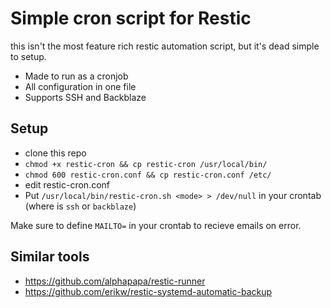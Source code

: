 # Simple cron script for Restic

this isn't the most feature rich restic automation script, but it's dead simple to setup.

* Made to run as a cronjob
* All configuration in one file
* Supports SSH and Backblaze

## Setup

* clone this repo
* `chmod +x restic-cron && cp restic-cron /usr/local/bin/`
* `chmod 600 restic-cron.conf && cp restic-cron.conf /etc/`
* edit restic-cron.conf
* Put `/usr/local/bin/restic-cron.sh <mode> > /dev/null` in your crontab (where <mode> is `ssh` or `backblaze`)

Make sure to define `MAILTO=` in your crontab to recieve emails on error.

## Similar tools

* https://github.com/alphapapa/restic-runner
* https://github.com/erikw/restic-systemd-automatic-backup
